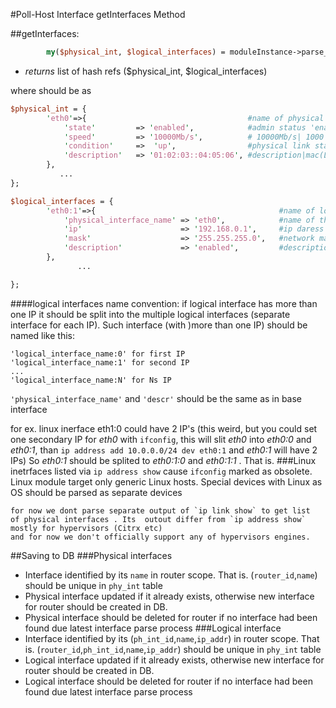 #Poll-Host Interface getInterfaces Method

##getInterfaces:
```perl
	 	my($physical_int, $logical_interfaces) = moduleInstance->parse_interfaces()
```

- *returns* list of hash refs ($physical_int, $logical_interfaces)



where should be as
```perl
$physical_int =	{
		'eth0'=>{                                    #name of physical interface,
			'state' 		=> 'enabled',            #admin status 'enabled'|'disabled'
			'speed' 		=> '10000Mb/s',          # 10000Mb/s| 1000  .....
			'condition' 	=>  'up',                #physical link state 'up'|'down'|'unknown',
			'description' 	=> '01:02:03::04:05:06', #description|mac(Linux)
		},
		   ...
};
```
```perl
$logical_interfaces = {
		'eth0:1'=>{                                         #name of logical interface
			'physical_interface_name' => 'eth0',            #name of the physical interface this interface is attahed to
			'ip' 			          => '192.168.0.1',     #ip daress
			'mask' 			          => '255.255.255.0',   #network mask in  255.255.255.255 form
			'description'			  => 'enabled',         #description|Admin state for linux
	   	},
	  		   ...

};
```
####logical interfaces name convention:
if logical interface has more than one IP it should be split
into the multiple logical interfaces (separate interface for each IP).
Such interface (with )more than one IP) should be named like this:
 ```
'logical_interface_name:0' for first IP
'logical_interface_name:1' for second IP
...
'logical_interface_name:N' for Ns IP
```
`'physical_interface_name'`  and `'descr'` should be the same as  in base interface

for ex. linux inerface eth1:0 could have 2 IP's (this weird,
but you could set one secondary IP for _eth0_ with `ifconfig`,
this will slit _eth0_ into _eth0:0_ and _eth0:1_, than `ip address add 10.0.0.0/24 dev eth0:1`
and _eth0:1_ will have 2 IPs)
So _eth0:1_ should be splited to _eth0:1:0_  and _eth0:1:1_ . That is.
###Linux
inetrfaces listed via `ip address show` cause `ifconfig` marked as obsolete.
Linux module target only generic Linux hosts.
Special devices with Linux as OS should be parsed as separate devices

	for now we dont parse separate output of `ip link show` to get list
	of physical interfaces . Its  outout differ from `ip address show` mostly for hypervisors (Citrx etc)
	and for now we don't officially support any of hypervisors engines.
	
##Saving to DB
###Physical interfaces
- Interface identified by its `name` in router scope.
That is. (`router_id`,`name`) should be unique in `phy_int` table
- Physical interface updated if it already exists,
otherwise  new interface for router should be created in DB.
- Physical interface should be deleted for router if no interface had been  found
due latest interface parse process
###Logical interface
- Interface identified by its (`ph_int_id`,`name`,`ip_addr`) in router scope.
That is. (`router_id`,`ph_int_id`,`name`,`ip_addr`) should be unique in `phy_int` table
- Logical  interface updated if it already exists,
otherwise  new interface for router should be created in DB.
- Logical interface should be deleted for router if no interface  had been found
due latest interface parse process



	